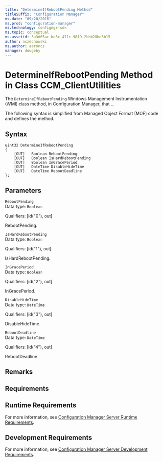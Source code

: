 ```yaml
---
title: "DetermineIfRebootPending Method"
titleSuffix: "Configuration Manager"
ms.date: "09/20/2016"
ms.prod: "configuration-manager"
ms.technology: configmgr-sdk
ms.topic: conceptual
ms.assetid: 3a3d65ac-be3c-471c-9819-2bbb28be3b15
author: aczechowski
ms.author: aaroncz
manager: dougeby
---
```

# DetermineIfRebootPending Method in Class CCM_ClientUtilities
The `DetermineIfRebootPending` Windows Management Instrumentation (WMI) class method, in Configuration Manager, that …   

 The following syntax is simplified from Managed Object Format (MOF) code and defines the method.  

## Syntax  

```  
uint32 DetermineIfRebootPending   
{  
    [OUT]   Boolean RebootPending  
    [OUT]   Boolean IsHardRebootPending  
    [OUT]   Boolean InGracePeriod  
    [OUT]   DateTime DisableHideTime  
    [OUT]   DateTime RebootDeadline  
};  
```  

## Parameters  
 `RebootPending`  
 Data type: `Boolean`  

 Qualifiers: [id("0"), out]  

 RebootPending.    

 `IsHardRebootPending`  
 Data type: `Boolean`  

 Qualifiers: [id("1"), out]  

 IsHardRebootPending.    

 `InGracePeriod`  
 Data type: `Boolean`  

 Qualifiers: [id("2"), out]  

 InGracePeriod.    

 `DisableHideTime`  
 Data type: `DateTime`  

 Qualifiers: [id("3"), out]  

 DisableHideTime.    

 `RebootDeadline`  
 Data type: `DateTime`  

 Qualifiers: [id("4"), out]  

 RebootDeadline.    

## Remarks  

## Requirements  

## Runtime Requirements  
 For more information, see [Configuration Manager Server Runtime Requirements](../../../../../develop/core/reqs/server-runtime-requirements.md).  

## Development Requirements  
 For more information, see [Configuration Manager Server Development Requirements](../../../../../develop/core/reqs/server-development-requirements.md).

